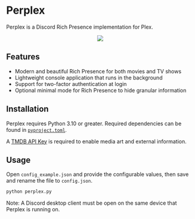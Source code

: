 # Perplex

Perplex is a Discord Rich Presence implementation for Plex.

<p align="center">
    <img src="https://i.imgur.com/lGzUmW9.png" draggable="false">
</p>

## Features

-   Modern and beautiful Rich Presence for both movies and TV shows
-   Lightweight console application that runs in the background
-   Support for two-factor authentication at login
-   Optional minimal mode for Rich Presence to hide granular information

## Installation

Perplex requires Python 3.10 or greater. Required dependencies can be found in [`pyproject.toml`](https://github.com/EthanC/Perplex/blob/main/pyproject.toml).

A [TMDB API Key](https://www.themoviedb.org/settings/api) is required to enable media art and external information.

## Usage

Open `config_example.json` and provide the configurable values, then save and rename the file to `config.json`.

```py
python perplex.py
```

Note: A Discord desktop client must be open on the same device that Perplex is running on.
